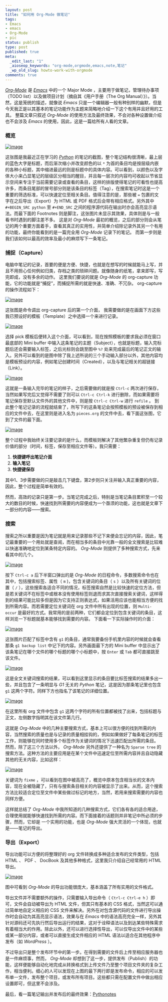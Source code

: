 ```yaml
---
layout: post
title: "如何用 Org-Mode 做笔记"
tags:
- Emacs
- emacs
- Org-Mode
- pic
status: publish
type: post
published: true
meta:
  _edit_last: "1"
  _aioseop_keywords: "org-mode,orgmode,emacs,note,笔记"
  _wp_old_slug: howto-work-with-orgmode
comments: true
---
```

[*Org-Mode*](http://orgmode.org/) 是
[*Emacs*](http://www.gnu.org/software/emacs/) 中的一个 Major Mode
，主要用于做笔记，管理待办事项（TODO list）以及做项目计划（摘自其《用户手册（The Org
Manual）》）。当然，这是笼统的描述，就像说 *Emacs*
只是一个编辑器一般有种别样的幽默，但是今天我正是以其基本的笔记功能作为主题来简略地介绍一下这个有用并且好用的工具。
 整篇文章只叙述 *Org-Mode* 的使用方法及最终效果，不会对各种设置做介绍也不会涉及 *Emacs*
的使用，因此，这是一篇给所有人看的文章。

### 概览

[![image](http://pic.yupoo.com/kols/AzqxXL3X/medium.jpg)](http://pic.yupoo.com/kols/AzqxXL3X/IAYB1.png "orgmode1")

这张图是我最近正在学习的 [*Python*](http://www.python.org)
的笔记的截图，整个笔记结构很清晰，最上层的蓝色大字是标题，而后渐次缩小并改变颜色的以 `*`
为首的条目均是按层级内嵌的各种小标题，其中缩进最远的则是标题中的具体内容。可以看到，以颜色以及字体大小来凸显笔记的层级区分相当的醒目，并且每一层次的内容均可收起以节省显示空间来专注于当前需要记录或查看的条目，这样的排版使得笔记的可看性也提高许多，而条目尾部的冒号部分则是该条目的标签（Tag），在搜索笔记时这是一个重要的筛选标准，可以快速定位至相关条目。值得注意的是，那些被
`=` 包裹的文字在之后导出（Export）为 HTML 或 PDF 格式后会带有相应格式。另外其中 `#+BEGIN_SRC python`
至 `#+END_SRC` 之间的程序源代码在输出时亦会高亮显示语法。而最下面的 Footnotes
则是脚注，这张图片未显示其效果，具体则是与一般看书时遇到的脚注差不多。
 这是对 *Org-Mode*
最初的概览，之后的部分则会从笔记的两个重要方面着手，查看其真正的实用性，并简单介绍除记录外其另一个有用的功能，最终你能看到的是一篇完全用
*Org-Mode* 记录下的笔记。
 而第一步则是我们该如何以最高的效率及最小的麻烦写下一条笔记。

<!-- more -->

### 捕捉（Capture）

电脑中笔记的记录，首要的便是方便、快捷，也就是在想写的时候就能马上写，并且不用担心任何例如归类，存档之类的琐碎问题。就像随身的纸笔，拿来即写，写完即成，没有多余的动作。
 这里我们要说的就是 *Org-Mode* 的 org-capture 功能，它的功能就是“捕捉”，而捕捉所需的就是快速、准确、不冗杂。
org-capture 的操作流程如下：

[![image](http://pic.yupoo.com/kols/AzfMqdMs/medium.jpg)](http://pic.yupoo.com/kols/AzfMqdMs/mNCTL.png "orgcap1")

这张图是命令调出 org-capture 后的第一个介面，
我需要做的是在画面下方这些我已预设好的模板（Template）之中选择一个来进行记录。

[![image](http://pic.yupoo.com/kols/AzfKpnsr/medium.jpg)](http://pic.yupoo.com/kols/AzfKpnsr/Q062A.png "orgcap2")

选择 pick 模板后便转入这个介面，可以看到，现在按照模板的要求我必须在窗口最底部的 Mini buffer
中输入这条笔记的主题（Subject），也就是标题，输入完标题后还会需要输入标签，之后光标则会跳至图中 `%?`
处来完成最后的笔记正文的输入。另外可以看到的是图中除了我上述所说的三个手动输入部分以外，其他内容均是模板预设的内容，例如笔记创建时间（Created），以及与笔记相关的超链接（Link）。

[![image](http://pic.yupoo.com/kols/AzfSUoJF/medium.jpg)](http://pic.yupoo.com/kols/AzfSUoJF/CRDKe.png "orgcap3")

这就是一条输入完毕的笔记的样子，之后需要做的就是按 `Ctrl-c` 两次进行保存，当然如果写完后又觉得不需要了则可以
`Ctrl-c Ctrl-k` 进行删除，而如果需要将笔记保存至默认文件外的其他文件中，则是按 `Ctrl-c Ctrl-w` 进行
`refile` 。
 到此整个笔记记录的流程就结束了，所写下的这条笔记会按照模板的预设被保存到相应的文件中去，在这里则是进入名为 `pieces.org`
的文件中去，看下面这张图，它到了文件的最下面。

[![image](http://pic.yupoo.com/kols/Azg0yk72/medium.jpg)](http://pic.yupoo.com/kols/Azg0yk72/dliE4.png "orgcap4")

整个过程中我始终关注要记录的是什么，而模板则解决了其他繁杂重复但仍有记录价值的部分（时间，标签，保存至相应文件等）。我只需要：

1.  **快捷键呼出笔记介面**
2.  **输入笔记**
3.  **快捷键保存**

其中1、3步需要做的只是敲击几下键盘，第2步则只关注并输入真正重要的内容，因此，整个过程是简单有效的。



然而，高效的记录只是第一步。当笔记完成之后，特别是当笔记条目累积至一个较大的数目的时候，快速找到所需要的内容便成为一个亟须的功能，这也就是文章下一部分的内容——搜索。

### 搜索

搜索之所以重要是因为笔记就是用来记录那些不记下来便会忘记的内容，因此，笔记最重要的一个用处就是查阅，而在相当多的条目中光靠一般的全文搜索是比较难以快速准确地定位到某条特定内容的。
*Org-Mode* 则提供了多种搜索方式，先来看其中的几个。

[![image](http://pic.yupoo.com/kols/AzirLsss/medium.jpg)](http://pic.yupoo.com/kols/AzirLsss/WkVtx.png "orgsearch1")

按下 `Ctrl-c a` 后下半窗口弹出的是 *Org-Mode* 的日程命令，多数搜索命令也在其中，包括搜索标签、属性（ `m`
)，包含关键词的条目（ `s` ）以及所有关键词的位置（ `/`
），这些搜索各适合不同的情况，标签搜索自然是比较快速的定位方法，但是若关键词不在标签中或根本没有使用标签则退而求其次直接搜索关键词，这样得到的结果可能比较多但是因为它支持正则表达式，如果活用应该也能相当方便的找到所需内容。而若需要定位关键词在
org 文件中所有出现的位置，则 `Multi-occur`
是最好的方式。我常用的是前两种，它们都会定位到包含关键词的条目，这样浏览一下标题就基本能够找到需要的内容。
 下面看一下实际操作时的介面：

[![image](http://pic.yupoo.com/kols/AzirP9xU/medium.jpg)](http://pic.yupoo.com/kols/AzirP9xU/DMGg2.png "orgsearchmatch1")

这张图片匹配了标签中含有 `g1` 的条目，通常我要备份手机里内容的时候就会查看那条 `g1 backup list`
中记下的内容。另外画面最下方的 Mini buffer 中显示出了该条笔记在哪个文件的哪个标题的哪个小标题中，按 `Enter` 或 `Tab`
都可直接跳至该文件。

[![image](http://pic.yupoo.com/kols/AzirNuaY/medium.jpg)](http://pic.yupoo.com/kols/AzirNuaY/4L0ez.png "orgsearchkw1")

这是全文关键词搜索的结果，可以看到这里显示的条目要比标签搜索的结果多出一些，并且包含了一条明显与 *G1* 无关的 *Python*
笔记，这是因为那条笔记里也包含 `g1` 这两个字符。同样下方也指名了该笔记的详细位置。

[![image](http://pic.yupoo.com/kols/AzirTyfv/medium.jpg)](http://pic.yupoo.com/kols/AzirTyfv/FjFFR.png "orgsearchmo1")

在这里所有 org 文件中包含 `g1` 这两个字符的所有位置都被找了出来，包括标题与正文，左侧数字指明其在该文件第几行。


 这就是 *Org-Mode*
中的几种主要搜索方式，基本上可以很方便的找到所需的内容，当然搜索的质量也是与记录的质量相挂钩的，例如如果做好了每条笔记的标签工作，则能够在同时使用多个标签作为关键词的情况下迅速匹配出所需的条目。
 然而，除了这三个方法以外， *Org-Mode* 另外还提供了一种名为 `Sparse tree`
的搜索方法。这种方法的主要应用是在某个文件中迅速定位至所需内容并且自动隐藏其他的无关内容，比如这样：

[![image](http://pic.yupoo.com/kols/AzjvqRh7/medium.jpg)](http://pic.yupoo.com/kols/AzjvqRh7/16SBK.png "orgsparsetree2")

关键词为 `fixme`
，可以看到在图中被高亮了，概览中原本包含相当长的文本内容，现在全被隐藏了，只有与搜索条目相关的内容被显示了出来。从而，这个搜索方法比较适合定位至文件中某些做过标记的地方，当然，若用来搜索需要的内容也同样方便。


 这样就总结了 *Org-Mode*
中我所知道的几种搜索方式，它们各有各的适合用途，合理使用就能够快速找到所需的内容。而下面接着的话题则并非笔记中所必须的步骤，然而，它却是
一个实用的功能，也是 *Org-Mode* 强大灵活的一个体现，也就是——笔记的导出。

### 导出（Export）

导出功能可以方便的将整理好的 org 文件转换成多种适合发布的文件类型，包括 HTML 、 PDF 、 DocBook
及其他多种格式，这里我只介绍自己经常用的 HTML 导出。

[![image](http://pic.yupoo.com/kols/AzpoHJdl/medium.jpg)](http://pic.yupoo.com/kols/AzpoHJdl/MoDF6.png "orgexport1")

图中可看到 *Org-Mode* 的导出功能很庞大，基本涵盖了所有实用的文件格式。


 导出文件并不需要额外的操作，只需要输入导出命令（ `Ctrl-c Ctrl-e h` ）即可，文件会自动被导出为 HTML
文件，但其只有基本的 CSS 格式，当然这可以通过简单地自定义相应的 CSS
文件来解决。另外在对包含源代码的文件进行导出操作时会自动为其高亮显示语法，效果与在 *Emacs*
中的语法高亮完全一样，另外其针对源码还可先执行然后导出运行的结果，这对于诠释语法以及到达某些特殊需求有着相当大的作用。除此以外，还可以进行选择性导出，可以仅导出文件中的某些或某一部分内容，或者可以直接生成文件相应的
HTML 语法以适合在其他程序中发布（如 *WordPress* ）。

 不过导出只是整个发布环节中的第一步。在得到需要的文件后上传至相应服务器也是一件麻烦事，然而， *Org-Mode*
却想到了这一步，提供发布（Publish）的功能，这样便能够自动化地完成从转换格式到上传文件乃至整个项目文件夹的复杂工作，相当便利。细心的人可以发现在上图的最下两行即是发布命令，相应的可以发布单一文件，发布整个项目，或发布所有项目。这些都只需在配置文件中做出相应设置即可，但这里不会涉及。

最后，看一篇笔记输出并发布后的最终效果：[Pythonotes](http://kdblue.com/notes/pythonotes.html)
